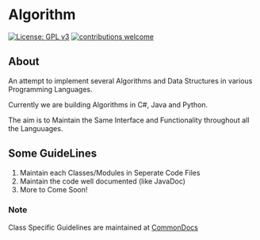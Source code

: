 # Algorithm
[![License: GPL v3](https://img.shields.io/badge/License-GPL%20v3-blue.svg)](http://www.gnu.org/licenses/gpl-3.0)
[![contributions welcome](https://img.shields.io/badge/contributions-welcome-brightgreen.svg?style=flat)](https://github.com/dwyl/esta/issues)

## About
An attempt to implement several Algorithms and Data Structures in various Programming Languages.

Currently we are building Algorithms in C#, Java and Python.

The aim is to Maintain the Same Interface and Functionality throughout all the Languuages.

## Some GuideLines
1. Maintain each Classes/Modules in Seperate Code Files
2. Maintain the code well documented (like JavaDoc)
3. More to Come Soon!

### Note
Class Specific Guidelines are maintained at [CommonDocs](CommonDocs/)
